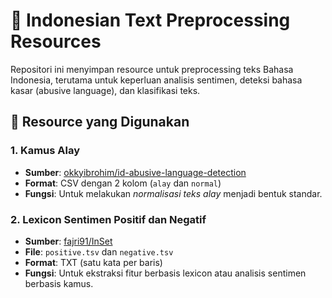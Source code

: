 # 📘 Indonesian Text Preprocessing Resources

Repositori ini menyimpan resource untuk preprocessing teks Bahasa Indonesia, terutama untuk keperluan analisis sentimen, deteksi bahasa kasar (abusive language), dan klasifikasi teks.

## 📁 Resource yang Digunakan

### 1. Kamus Alay
- **Sumber**: [okkyibrohim/id-abusive-language-detection](https://github.com/okkyibrohim/id-abusive-language-detection/blob/master/kamusalay.csv)  
- **Format**: CSV dengan 2 kolom (`alay` dan `normal`)  
- **Fungsi**: Untuk melakukan *normalisasi teks alay* menjadi bentuk standar.

### 2. Lexicon Sentimen Positif dan Negatif
- **Sumber**: [fajri91/InSet](https://github.com/fajri91/InSet/tree/master)  
- **File**: `positive.tsv` dan `negative.tsv`  
- **Format**: TXT (satu kata per baris)  
- **Fungsi**: Untuk ekstraksi fitur berbasis lexicon atau analisis sentimen berbasis kamus.


